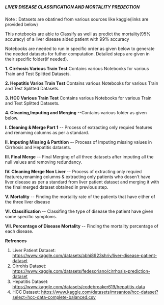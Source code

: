 ##### LIVER DISEASE CLASSIFICATION AND MORTALITY PREDECTION #####
Note : Datasets are obatined from various sources like kaggle(links are provided below)

This notebooks are able to Classify as well as predict the mortality(95% accuracy) of a liver disease aided patient with 99% accuracy

Notebooks are needed to run in specific order as given below to generate the needed datasets for futher computation. Detailed steps are given in their specific folder(if needed).

**1. Cirrhosis Various Train Test**
Contains various Notebooks for various Train and Test Splitted Datasets.

**2. Hepatitis Varios Train Test**
Contains various Notebooks for various Train and Test Splitted Datasets.

**3. HCC Various Train Test**
Contains various Notebooks for various Train and Test Splitted Datasets.

**4. Cleaning,Imputing and Merging**
--Contains various folder as given below.

**I. Cleaning & Merge Part 1**
-- Process of extracting only requied features and renaming columns as per a standard.

**II. Imputing Missing & Partition**
-- Process of Imputing missing values in Cirrhosis and Hepatitis datasets.

**III. Final Merge**
-- Final Merging of all three datasets after imputing all the null values and removing redundancy.

**IV. Cleaning Merge Non Liver**
-- Process of extracting only requied features,renaming columns & extracting only patients who dosen't have liver disease as per a standard from liver patient dataset and merging it with the final merged dataset obtained in previous step.

**V. Mortality**
-- Finding the mortality rate of the patients that have either of the three liver disease

**VI. Classification**
-- Classifing the type of disease the patient have given some specific symptoms.

**VII. Percentage of Disease Mortality**
-- Finding the mortality percentage of each disease.

**Refrences**
1. Liver Patient Dataset: https://www.kaggle.com/datasets/abhi8923shriv/liver-disease-patient-dataset
2. Cirrohis Dataset: https://www.kaggle.com/datasets/fedesoriano/cirrhosis-prediction-dataset
3. Hepatitis Dataset: https://www.kaggle.com/datasets/codebreaker619/hepatitis-data
4. HCC Dataset: https://www.kaggle.com/datasets/mrsantos/hcc-dataset?select=hcc-data-complete-balanced.csv



